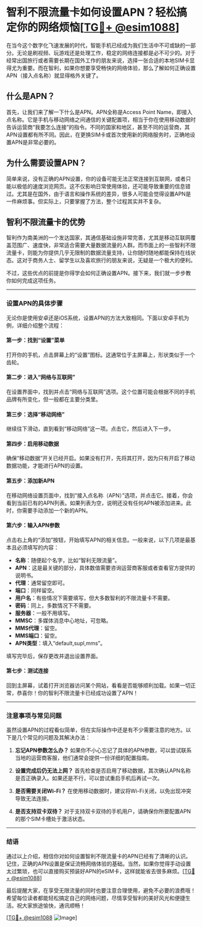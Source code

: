 # 智利不限流量卡如何设置APN？轻松搞定你的网络烦恼[[TG💪+ @esim1088](https://t.me/s/esim1088)]

在当今这个数字化飞速发展的时代，智能手机已经成为我们生活中不可或缺的一部分。无论是刷视频、玩游戏还是处理工作，稳定的网络连接都是必不可少的。对于经常出国旅行或者需要长期在国外工作的朋友来说，选择一张合适的本地SIM卡显得尤为重要。而在智利，如果你想要享受畅快的网络体验，那么了解如何正确设置APN（接入点名称）就显得格外关键了。

## 什么是APN？

首先，让我们来了解一下什么是APN。APN全称是Access Point Name，即接入点名称。它是手机与移动网络之间通信的关键配置项，相当于你在使用移动数据时告诉运营商“我要怎么连接”的指令。不同的国家和地区，甚至不同的运营商，其APN设置都有所不同。因此，在更换SIM卡或首次使用新的网络服务时，正确地设置APN是非常必要的。

## 为什么需要设置APN？

简单来说，没有正确的APN设置，你的设备可能无法正常连接到互联网，或者只能以极低的速度浏览网页。这不仅影响日常使用体验，还可能导致重要的信息错过。尤其是在国外，由于语言和操作系统的差异，很多人可能会觉得设置APN是一件麻烦事。但实际上，只要掌握了方法，整个过程其实并不复杂。

## 智利不限流量卡的优势

智利作为南美洲的一个发达国家，其通信基础设施非常完善，尤其是移动互联网覆盖范围广、速度快，非常适合需要大量数据流量的人群。而市面上的一些智利不限流量卡，则能为你提供几乎无限制的数据流量支持，让你随时随地都能保持在线状态。这对于商务人士、留学生以及喜欢旅行的朋友来说，无疑是一个极大的便利。

不过，这些优点的前提是你得学会如何正确设置APN。接下来，我们就一步步教你如何完成这项任务。

---

### 设置APN的具体步骤

无论你是使用安卓还是iOS系统，设置APN的方法大致相同。下面以安卓手机为例，详细介绍整个流程：

#### 第一步：找到“设置”菜单
打开你的手机，点击屏幕上的“设置”图标。这通常位于主屏幕上，形状类似于一个齿轮。

#### 第二步：进入“网络与互联网”
在设置界面中，找到并点击“网络与互联网”选项。这个位置可能会根据不同的手机品牌有所变化，但一般都在主要分类里。

#### 第三步：选择“移动网络”
继续往下滑动，直到看到“移动网络”这一项。点击它，然后进入下一步。

#### 第四步：启用移动数据
确保“移动数据”开关已经开启。如果没有打开，先将其打开，因为只有开启了移动数据功能，才能进行APN的设置。

#### 第五步：添加新APN
在移动网络设置页面中，找到“接入点名称（APN）”选项，并点击它。接着，你会看到当前已有的APN列表。如果列表为空，说明还没有任何APN被添加进来。此时，你需要手动添加一个新的APN。

#### 第六步：输入APN参数
点击右上角的“添加”按钮，开始填写APN的相关信息。一般来说，以下几项是最基本且必须填写的内容：
- **名称**：随便起个名字，比如“智利无限流量”。
- **APN**：这是最关键的部分，具体数值需要咨询运营商客服或者查看官方提供的说明书。
- **代理**：通常留空即可。
- **端口**：同样留空。
- **用户名**：有些情况下需要填写，但大多数智利的不限流量卡不需要。
- **密码**：同上，多数情况下不需要。
- **服务器**：一般不用填写。
- **MMSC**：多媒体消息中心地址，可忽略。
- **MMS代理**：留空。
- **MMS端口**：留空。
- **APN类型**：填入“default,supl,mms”。

填写完毕后，保存更改并退出设置界面。

#### 第七步：测试连接
回到主屏幕，试着打开浏览器访问某个网站，看看是否能够顺利加载。如果一切正常，恭喜你！你的智利不限流量卡已经成功设置了APN！

---

### 注意事项与常见问题

虽然设置APN的过程看似简单，但在实际操作中还是有不少需要注意的地方。以下是几个常见的问题及其解决办法：

1. **忘记APN参数怎么办？**
   如果你不小心忘记了具体的APN参数，可以尝试联系当地的运营商客服，他们通常会提供一份详细的配置指南。

2. **设置完成后仍无法上网？**
   首先检查是否启用了移动数据，其次确认APN名称是否正确录入。如果还是不行，可以尝试重启手机后再试一次。

3. **是否需要关闭Wi-Fi？**
   在使用移动数据时，建议将Wi-Fi关闭，以免出现冲突导致无法连接。

4. **是否支持双卡双待？**
   对于支持双卡双待的手机用户，请确保你所要配置APN的那个SIM卡槽处于激活状态。

---

### 结语

通过以上介绍，相信你对如何设置智利不限流量卡的APN已经有了清晰的认识。记住，正确的APN设置是保证流畅网络体验的基础。当然，如果你觉得手动设置太过繁琐，也可以直接购买预装好APN的eSIM卡，这样就能省去很多麻烦。[[TG💪+ @esim1088](https://t.me/s/esim1088)]

最后提醒大家，在享受无限流量的同时也要注意合理使用，避免不必要的浪费哦！希望每位读者都能轻松搞定自己的网络问题，尽情享受智利的美好风光和便捷生活。祝大家旅途愉快，通讯顺畅！

[[TG💪+ @esim1088](https://t.me/s/esim1088) ![Image](https://i.postimg.cc/4NQfJmqS/Snipaste-2025-05-13-00-14-12.png)]